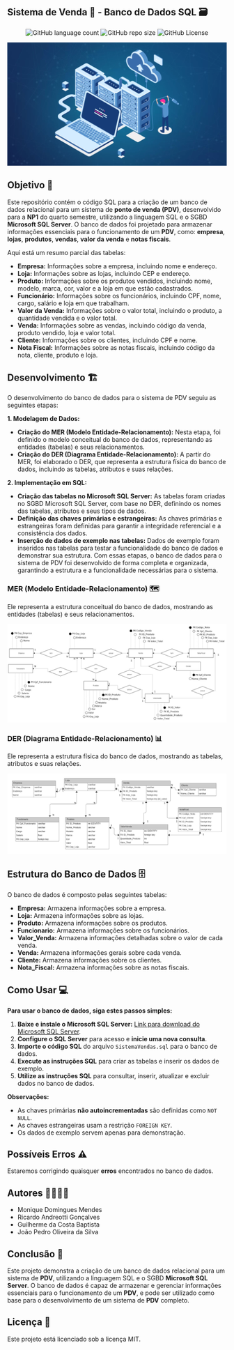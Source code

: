 ## Sistema de Venda 🛒 - Banco de Dados SQL 🗃️

<p align="center">
  <!-- Contador de linguagens do GitHub -->
  <img alt="GitHub language count" src="https://img.shields.io/github/languages/count/devAndreotti/NP1-SistemaVendas?color=FFF&labelColor=135f8c&style=flat-square">
  <!-- Tamanho do repositório no GitHub -->
  <img alt="GitHub repo size" src="https://img.shields.io/github/repo-size/devAndreotti/NP1-SistemaVendas?color=FFF&labelColor=135f8c&style=flat-square">
  <!-- Licença do GitHub -->
  <img alt="GitHub License" src="https://img.shields.io/github/license/devAndreotti/devAndreotti?color=FFF&labelColor=135f8c&style=flat-square">
</p>

<div align="center">
  <img src="./bd.webp" alt="Imagem de um Banco de Dados">
</div>

## Objetivo 🎯
Este repositório contém o código SQL para a criação de um banco de dados relacional para um sistema de **ponto de venda (PDV)**, desenvolvido para a **NP1** do quarto semestre, utilizando a linguagem SQL e o SGBD **Microsoft SQL Server**. O banco de dados foi projetado para armazenar informações essenciais para o funcionamento de um **PDV**, como: **empresa**, **lojas**, **produtos**, **vendas**, **valor da venda** e **notas fiscais**. 

Aqui está um resumo parcial das tabelas:

* **Empresa:** Informações sobre a empresa, incluindo nome e endereço.
* **Loja:** Informações sobre as lojas, incluindo CEP e endereço.
* **Produto:** Informações sobre os produtos vendidos, incluindo nome, modelo, marca, cor, valor e a loja em que estão cadastrados.
* **Funcionário:** Informações sobre os funcionários, incluindo CPF, nome, cargo, salário e loja em que trabalham.
* **Valor da Venda:** Informações sobre o valor total, incluindo o produto, a quantidade vendida e o valor total.
* **Venda:** Informações sobre as vendas, incluindo código da venda, produto vendido, loja e valor total.
* **Cliente:** Informações sobre os clientes, incluindo CPF e nome.
* **Nota Fiscal:** Informações sobre as notas fiscais, incluindo código da nota, cliente, produto e loja. 

  
## Desenvolvimento 🏗️
O desenvolvimento do banco de dados para o sistema de PDV seguiu as seguintes etapas:

**1. Modelagem de Dados:**
* **Criação do MER (Modelo Entidade-Relacionamento):** Nesta etapa, foi definido o modelo conceitual do banco de dados, representando as entidades (tabelas) e seus relacionamentos.
* **Criação do DER (Diagrama Entidade-Relacionamento):** A partir do MER, foi elaborado o DER, que representa a estrutura física do banco de dados, incluindo as tabelas, atributos e suas relações.

**2. Implementação em SQL:**
* **Criação das tabelas no Microsoft SQL Server:** As tabelas foram criadas no SGBD Microsoft SQL Server, com base no DER, definindo os nomes das tabelas, atributos e seus tipos de dados.
* **Definição das chaves primárias e estrangeiras:** As chaves primárias e estrangeiras foram definidas para garantir a integridade referencial e a consistência dos dados.
* **Inserção de dados de exemplo nas tabelas:** Dados de exemplo foram inseridos nas tabelas para testar a funcionalidade do banco de dados e demonstrar sua estrutura.
Com essas etapas, o banco de dados para o sistema de PDV foi desenvolvido de forma completa e organizada, garantindo a estrutura e a funcionalidade necessárias para o sistema.

### MER (Modelo Entidade-Relacionamento) 🗺️
Ele representa a estrutura conceitual do banco de dados, mostrando as entidades (tabelas) e seus relacionamentos. 
<div align="center">
  <img src="./MER_final.jpg" alt="Imagem do MER">
</div>

### DER (Diagrama Entidade-Relacionamento) 📊
Ele representa a estrutura física do banco de dados, mostrando as tabelas, atributos e suas relações.
<div align="center">
  <img src="./DER_final.jpg" alt="Imagem do DER">
</div> 

## Estrutura do Banco de Dados 🗄️
O banco de dados é composto pelas seguintes tabelas:
* **Empresa:** Armazena informações sobre a empresa.
* **Loja:** Armazena informações sobre as lojas.
* **Produto:** Armazena informações sobre os produtos.
* **Funcionario:** Armazena informações sobre os funcionários.
* **Valor_Venda:** Armazena informações detalhadas sobre o valor de cada venda.
* **Venda:** Armazena informações gerais sobre cada venda.
* **Cliente:** Armazena informações sobre os clientes.
* **Nota_Fiscal:** Armazena informações sobre as notas fiscais.

## Como Usar 💻

**Para usar o banco de dados, siga estes passos simples:**
1. **Baixe e instale o Microsoft SQL Server:** [Link para download do Microsoft SQL Server](https://www.microsoft.com/en-us/sql-server/sql-server-downloads). 
2. **Configure o SQL Server** para acesso e **inicie uma nova consulta**. 
3. **Importe o código SQL** do arquivo `SistemaVendas.sql` para o banco de dados.
4. **Execute as instruções SQL** para criar as tabelas e inserir os dados de exemplo.
5. **Utilize as instruções SQL** para consultar, inserir, atualizar e excluir dados no banco de dados.

**Observações:**
* As chaves primárias **não autoincrementadas** são definidas como `NOT NULL`.
* As chaves estrangeiras usam a restrição `FOREIGN KEY`.
* Os dados de exemplo servem apenas para demonstração. 

## Possíveis Erros ⚠️
Estaremos corrigindo quaisquer **erros** encontrados no banco de dados. 

## Autores 👨‍💻👩‍💻
* Monique Domingues Mendes
* Ricardo Andreotti Gonçalves
* Guilherme da Costa Baptista
* João Pedro Oliveira da Silva

## Conclusão 🎉
Este projeto demonstra a criação de um banco de dados relacional para um sistema de **PDV**, utilizando a linguagem SQL e o SGBD **Microsoft SQL Server**. O banco de dados é capaz de armazenar e gerenciar informações essenciais para o funcionamento de um **PDV**, e pode ser utilizado como base para o desenvolvimento de um sistema de **PDV** completo.

## Licença 📄
Este projeto está licenciado sob a licença MIT.
